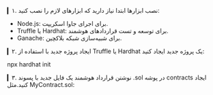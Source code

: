 ▎۱. نصب ابزارها
ابتدا نیاز دارید که ابزارهای لازم را نصب کنید:

- Node.js: برای اجرای جاوا اسکریپت.
- Truffle یا Hardhat: برای توسعه و تست قراردادهای هوشمند.
- Ganache: برای شبیه‌سازی شبکه بلاکچین.

▎۲. ایجاد پروژه جدید
با استفاده از Truffle یا Hardhat یک پروژه جدید ایجاد کنید:

npx hardhat init

▎۳. نوشتن قرارداد هوشمند
یک فایل جدید با پسوند .sol در پوشه contracts ایجاد کنید.مثل MyContract.sol:
